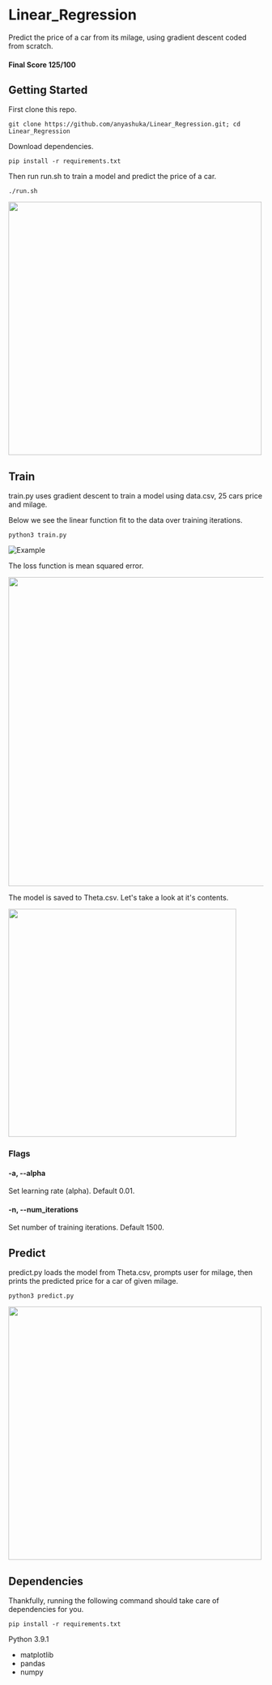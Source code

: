 # Linear_Regression

Predict the price of a car from its milage, using gradient descent coded from scratch.

#### Final Score 125/100

## Getting Started

First clone this repo.

```git clone https://github.com/anyashuka/Linear_Regression.git; cd Linear_Regression```

Download dependencies.

```pip install -r requirements.txt```

Then run run.sh to train a model and predict the price of a car.

```./run.sh```

<img src="https://github.com/anyashuka/Linear_Regression/blob/master/img/run.png" width="500">


## Train

train.py uses gradient descent to train a model using data.csv, 25 cars price and milage.

Below we see the linear function fit to the data over training iterations.

```python3 train.py```

![Example](https://github.com/anyashuka/Linear_Regression/blob/master/img/train.gif)

The loss function is mean squared error.

<img src="https://github.com/anyashuka/Linear_Regression/blob/master/img/error.png" width="610">

The model is saved to Theta.csv. Let's take a look at it's contents.

<img src="https://github.com/anyashuka/Linear_Regression/blob/master/img/theta.png" width="450">

### Flags

#### -a, --alpha

Set learning rate (alpha). Default 0.01.

#### -n, --num_iterations

Set number of training iterations. Default 1500.


## Predict

predict.py loads the model from Theta.csv, prompts user for milage, then prints the predicted price for a car of given milage.

```python3 predict.py```

<img src="https://github.com/anyashuka/Linear_Regression/blob/master/img/predict.png" width="500">


## Dependencies

Thankfully, running the following command should take care of dependencies for you.

```pip install -r requirements.txt```

Python 3.9.1

* matplotlib
* pandas
* numpy
